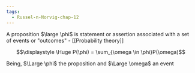 ```yaml
---
tags:
  - Russel-n-Norvig-chap-12
---
```

A proposition $\large \phi$ is statement or assertion associated with a set of events or "outcomes" - [[Probability theory]]

$$\displaystyle \Huge P(\phi) = \sum_{\omega \in \phi}P(\omega)$$

Being, $\Large \phi$ the proposition and $\Large \omega$ an event